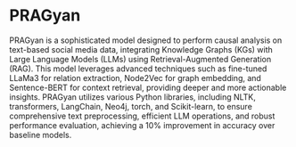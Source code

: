# PRAGyan

PRAGyan is a sophisticated model designed to perform causal analysis on text-based social media data, integrating Knowledge Graphs (KGs) with Large Language Models (LLMs) using Retrieval-Augmented Generation (RAG). This model leverages advanced techniques such as fine-tuned LLaMa3 for relation extraction, Node2Vec for graph embedding, and Sentence-BERT for context retrieval, providing deeper and more actionable insights. PRAGyan utilizes various Python libraries, including NLTK, transformers, LangChain, Neo4j, torch, and Scikit-learn, to ensure comprehensive text preprocessing, efficient LLM operations, and robust performance evaluation, achieving a 10% improvement in accuracy over baseline models.
